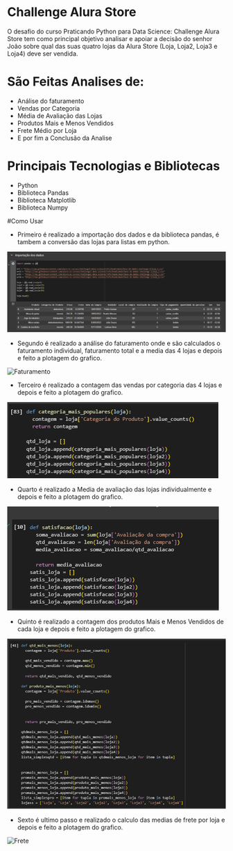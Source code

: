 # Challenge Alura Store

O desafio do curso Praticando Python para Data Science: Challenge Alura Store tem como principal objetivo analisar e apoiar a decisão do senhor João sobre qual das suas quatro lojas da Alura Store (Loja, Loja2, Loja3 e Loja4) deve ser vendida.


# São Feitas Analises de:

- Análise do faturamento
- Vendas por Categoria
- Média de Avaliação das Lojas
- Produtos Mais e Menos Vendidos
- Frete Médio por Loja
- E por fim a Conclusão da Analise

# Principais Tecnologias e Bibliotecas
- Python
- Biblioteca Pandas
- Biblioteca Matplotlib
- Biblioteca Numpy

#Como Usar
- Primeiro é realizado a importação dos dados e da biblioteca pandas, é tambem a conversão das lojas para listas em python.

<img src='img_readme/Importação dos dados.png' alt='Dados'>

- Segundo é realizado a análise do faturamento onde e são calculados o faturamento individual, faturamento total e a media das 4 lojas e depois e feito a plotagem do grafico.
<img src='img_readme/Análise do faturamento_readme.png' alt='Faturamento'>

- Terceiro é realizado a contagem das vendas por categoria das 4 lojas e depois e feito a plotagem do grafico.
<img src='img_readme/Vendas por Categoria_readme.png' alt='Vendas'>

- Quarto é realizado a Media de avaliação das lojas individualmente e depois e feito a plotagem do grafico.
<img src='img_readme/Média de Avaliação das Lojas_readme.png' alt='Avaliação'>

- Quinto é realizado a contagem dos produtos Mais e Menos Vendidos de cada loja e depois e feito a plotagem do grafico.
<img src='img_readme/Produtos Mais e Menos Vendidos_readme.png' alt='Mais_Menos'>

- Sexto é ultimo passo e realizado o calculo das medias de frete por loja e depois e feito a plotagem do grafico.
<img src='img_readme/Frete Médio por Loja_readme.png' alt='Frete'>
